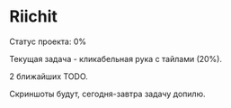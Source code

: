 # Riichit

Статус проекта: 0%

Текущая задача - кликабельная рука с тайлами (20%).

2 ближайших TODO.

Скриншоты будут, сегодня-завтра задачу допилю.
